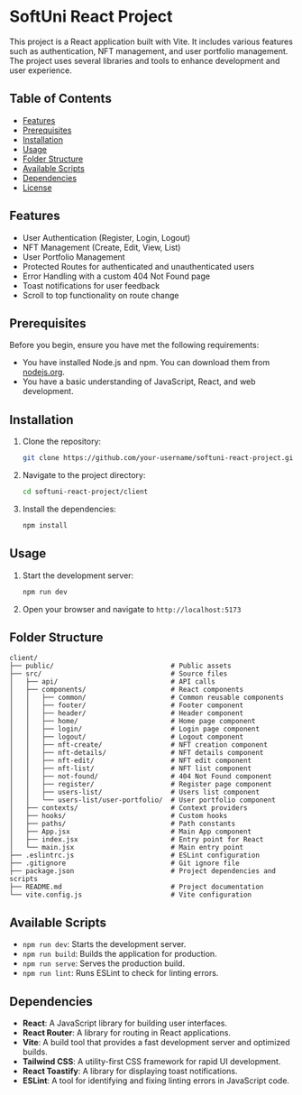 # SoftUni React Project

This project is a React application built with Vite. It includes various features such as authentication, NFT management, and user portfolio management. The project uses several libraries and tools to enhance development and user experience.

## Table of Contents

- [Features](#features)
- [Prerequisites](#prerequisites)
- [Installation](#installation)
- [Usage](#usage)
- [Folder Structure](#folder-structure)
- [Available Scripts](#available-scripts)
- [Dependencies](#dependencies)
- [License](#license)

## Features

- User Authentication (Register, Login, Logout)
- NFT Management (Create, Edit, View, List)
- User Portfolio Management
- Protected Routes for authenticated and unauthenticated users
- Error Handling with a custom 404 Not Found page
- Toast notifications for user feedback
- Scroll to top functionality on route change

## Prerequisites

Before you begin, ensure you have met the following requirements:
- You have installed Node.js and npm. You can download them from [nodejs.org](https://nodejs.org/).
- You have a basic understanding of JavaScript, React, and web development.

## Installation

1. Clone the repository:
    ```bash
    git clone https://github.com/your-username/softuni-react-project.git
    ```

2. Navigate to the project directory:
    ```bash
    cd softuni-react-project/client
    ```

3. Install the dependencies:
    ```bash
    npm install
    ```

## Usage

1. Start the development server:
    ```bash
    npm run dev
    ```

2. Open your browser and navigate to `http://localhost:5173`

## Folder Structure

```
client/
├── public/                             # Public assets
├── src/                                # Source files
│   ├── api/                            # API calls
│   ├── components/                     # React components
│   │   ├── common/                     # Common reusable components
│   │   ├── footer/                     # Footer component
│   │   ├── header/                     # Header component
│   │   ├── home/                       # Home page component
│   │   ├── login/                      # Login page component
│   │   ├── logout/                     # Logout component
│   │   ├── nft-create/                 # NFT creation component
│   │   ├── nft-details/                # NFT details component
│   │   ├── nft-edit/                   # NFT edit component
│   │   ├── nft-list/                   # NFT list component
│   │   ├── not-found/                  # 404 Not Found component
│   │   ├── register/                   # Register page component
│   │   ├── users-list/                 # Users list component
│   │   └── users-list/user-portfolio/  # User portfolio component
│   ├── contexts/                       # Context providers
│   ├── hooks/                          # Custom hooks
│   ├── paths/                          # Path constants
│   ├── App.jsx                         # Main App component
│   ├── index.jsx                       # Entry point for React
│   └── main.jsx                        # Main entry point
├── .eslintrc.js                        # ESLint configuration
├── .gitignore                          # Git ignore file
├── package.json                        # Project dependencies and scripts
├── README.md                           # Project documentation
└── vite.config.js                      # Vite configuration
```

## Available Scripts

- `npm run dev`: Starts the development server.
- `npm run build`: Builds the application for production.
- `npm run serve`: Serves the production build.
- `npm run lint`: Runs ESLint to check for linting errors.

## Dependencies

- **React**: A JavaScript library for building user interfaces.
- **React Router**: A library for routing in React applications.
- **Vite**: A build tool that provides a fast development server and optimized builds.
- **Tailwind CSS**: A utility-first CSS framework for rapid UI development.
- **React Toastify**: A library for displaying toast notifications.
- **ESLint**: A tool for identifying and fixing linting errors in JavaScript code.
